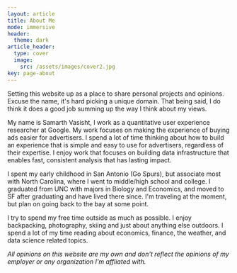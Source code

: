 ```yaml
---
layout: article
title: About Me
mode: immersive
header:
  theme: dark
article_header:
  type: cover
  image:
    src: /assets/images/cover2.jpg
key: page-about
---
```

Setting this website up as a place to share personal projects and opinions. Excuse the name, it's hard picking a unique domain. That being said, I do think it does a good job summing up the way I think about my views. 

My name is Samarth Vasisht, I work as a quantitative user experience researcher at Google. My work focuses on making the experience of buying ads easier for advertisers. I spend a lot of time thinking about how to build an experience that is simple and easy to use for advertisers, regardless of their expertise. I enjoy work that focuses on building data infrastructure that enables fast, consistent analysis that has lasting impact. 

I spent my early childhood in San Antonio (Go Spurs), but associate most with North Carolina, where I went to middle/high school and college. I graduated from UNC with majors in Biology and Economics, and moved to SF after graduating and have lived there since. I'm traveling at the moment, but plan on going back to the bay at some point. 

I try to spend my free time outside as much as possible. I enjoy backpacking, photography, skiing and just about anything else outdoors. I spend a lot of my time reading about economics, finance, the weather, and data science related topics. 


*All opinions on this website are my own and don't reflect the opinions of my employer or any organization I'm affliated with.*
